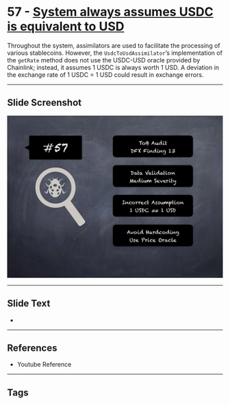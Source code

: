 
# 57 - [System always assumes USDC is equivalent to USD](./System%20always%20assumes%20USDC%20is%20equivalent%20to%20USD.md)

 Throughout the system, assimilators are used to facilitate the processing of various stablecoins. However, the `UsdcToUsdAssimilator`’s implementation of the `getRate` method does not use the USDC-USD oracle provided by Chainlink; instead, it assumes 1 USDC is always worth 1 USD. A deviation in the exchange rate of 1 USDC = 1 USD could result in exchange errors.


___
## Slide Screenshot
![057.png](../../images/7.%20Audit%20Findings%20101/057.png)
___
## Slide Text
- 
___
## References
- Youtube Reference
___
## Tags

